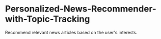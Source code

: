 # Personalized-News-Recommender-with-Topic-Tracking
Recommend relevant news articles based on the user's interests.
